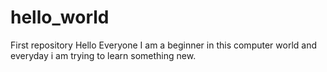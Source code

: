 # hello_world
First repository
Hello Everyone
I am a beginner in this computer world and everyday i am trying to learn something new.

